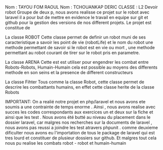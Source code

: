 Nom : TAYOU FOM RAOUL 
Nom : TCHOUANKAP DERIC
CLASSE : L2
 Devoir robot
Groupe de deux p, nous avons realisse ce projet sur le robot avec laravel il a pour but de mettre en evidence le travail en equipe sur git et github pour la gestion des versions de nos different projets.
Le projet est constitue de 

La classe ROBOT
Cette classe permet de definir un robot muni de ses caracteristique a savoir les point de vie (robotLife) et le nom du robot une methode permettant de savoir si le robot est en vie ou mort ,  une methode permettant 
au robot courant de tirer sur le robot pris en parametre.

La classe ARENA
Cette est est utiliser pour engendrer les combat entre Robots-Robots, Humain-Humain cela est possible au moyens des differents methode en son seins et la presence de different constructeurs

La classe Fihter
Tous comme la classe Robot, cette classe permet de descrire les combattants humains, en effet cette classe herite de la classe Robots

IMPORTANT:
On a realié notre projet en php/laravel et nous avons ete soumis a une contrainte de temps enorme .  Ainsi , nous avons realise avec succes les codes correspondants aux exercices un et deux sur la fiche et 
ainsi que les test . Nous avons été butté au niveau du placement dans le dossier laravel, car malgres nos recherches sur la documents de laravel , nous avons pas reussi a joindre les test atravers phpunit . 
comme deuxieme dificulter nous avons eu l'importation de tous le package de laravel qui est tres lourd et constituer de plusieur dossiers sur github.
Et malgres tout cela nous pu realise les combats robot - robot et humain-humain
